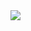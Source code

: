 <img src = "https://github.com/Abiji-2020/DSA-Cracker/assets/145255212/d7c1e911-dd3c-460f-921c-2e058b6abfdb">
